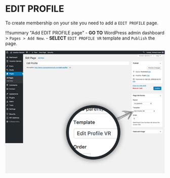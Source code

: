 # EDIT PROFILE

To create membership on your site you need to add a `EDIT PROFILE` page. 

!!!summary "Add EDIT PROFILE page"
    - **GO TO** WordPress admin dashboard > `Pages > Add New`.
    - **SELECT** `EDIT PROFILE VR` template and `Publish` the page.

![img](img/vr-67.jpg)
